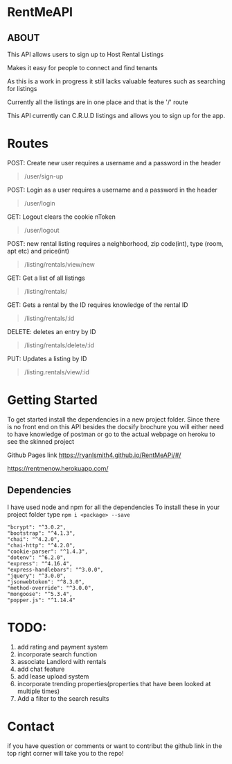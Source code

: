 # RentMeAPI
## ABOUT

This API allows users to sign up to Host Rental Listings

Makes it easy for people to connect and find tenants

As this is a work in progress it still lacks valuable features such as searching for listings

Currently all the listings are in one place and that is the '/' route

This API currently can C.R.U.D listings and allows you to sign up for the app.

# Routes
POST: Create new user requires a username and a password in the header
>/user/sign-up

POST: Login as a user requires a username and a password in the header
>/user/login

GET: Logout clears the cookie nToken
>/user/logout

POST: new rental listing requires a neighborhood, zip code(int), type (room, apt etc) and price(int)
>/listing/rentals/view/new

GET: Get a list of all listings
>/listing/rentals/

GET: Gets a rental by the ID requires knowledge of the rental ID
>/listing/rentals/:id

DELETE: deletes an entry by ID

>/listing/rentals/delete/:id

PUT: Updates a listing by ID
>/listing.rentals/view/:id

# Getting Started
To get started install the dependencies in a new project folder.
Since there is no front end on this API besides the docsify brochure you will either need to have knowledge of postman or go to the actual webpage on heroku to see the skinned project

Github Pages link
https://ryanlsmith4.github.io/RentMeAPi/#/

https://rentmenow.herokuapp.com/

## Dependencies
I have used node and npm for all the dependencies
To install these in your project folder type
```npm i <package> --save```

    "bcrypt": "^3.0.2",
    "bootstrap": "^4.1.3",
    "chai": "^4.2.0",
    "chai-http": "^4.2.0",
    "cookie-parser": "^1.4.3",
    "dotenv": "^6.2.0",
    "express": "^4.16.4",
    "express-handlebars": "^3.0.0",
    "jquery": "^3.0.0",
    "jsonwebtoken": "^8.3.0",
    "method-override": "^3.0.0",
    "mongoose": "^5.3.4",
    "popper.js": "^1.14.4"

# TODO:
1. add rating and payment system <br>
2. incorporate search function <br>
3. associate Landlord with rentals <br>
4. add chat feature <br>
5. add lease upload system <br>
6. incorporate trending properties(properties that have been looked at multiple times)
7. Add a filter to the search results

# Contact
if you have question or comments or want to contribut the github link in the top right corner will take you to the repo!
